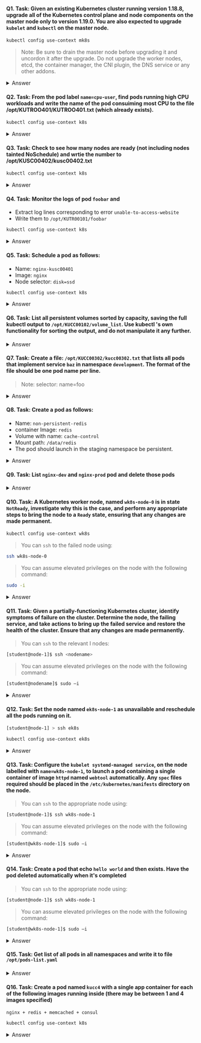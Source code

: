 #### Q1. Task: Given an existing Kubernetes cluster running version 1.18.8, upgrade all of the Kubernetes control plane and node components on the master node only to version 1.19.0. You are also expected to upgrade `kubelet` and `kubectl` on the master node.
```bash
kubectl config use-context mk8s
``` 
> Note: 
> Be sure to drain the master node before upgrading it and uncordon it after the upgrade. Do not upgrade the worker nodes, etcd, the container manager, the CNI plugin, the DNS service or any other addons.
<details>
  <summary>Answer</summary>

### [A1](https://kubernetes.io/docs/tasks/administer-cluster/kubeadm/kubeadm-upgrade/)
```bash
kubectl drain <node-to-drain> --ignore-daemonsets
root@controlplane:~# apt update

apt-get update && \
apt-get install -y --allow-change-held-packages kubeadm=1.22.x-00

kubeadm version
kubeadm upgrade plan
kubeadm upgrade apply v1.20.0
apt-get update && \
    apt-get install -y --allow-change-held-packages kubelet=1.22.x-00 kubectl=1.22.x-00

sudo systemctl daemon-reload
sudo systemctl restart kubelet
kubectl uncordon <node-to-drain>
```
</details>

#### Q2. Task: From the pod label `name=cpu-user`, find pods running high CPU workloads and write the name of the pod consuiming most CPU to the file /opt/KUTROO401/KUTROO401.txt (which already exists).
```bash
kubectl config use-context k8s
``` 
<details>
  <summary>Answer</summary>

```bash
kubectl top -l name=cpu-utilizer –A echo 'pod name' >>/opt/KUT00401/KUT00401.txt

kubectl top pod --sort-by='cpu' --no-headers | head -1

or

kubectl top pods -l name=name-cpu-loader --sort-by=cpu
echo ‘top pod name' >>/opt/KUTR00401/KUTR00401.txt

or

kubectl top node --sort-by='cpu' --no-headers | head -1
kubectl top pod --sort-by='memory' --no-headers | head -1
kubectl top pod --sort-by='cpu' --no-headers | tail -1
```
</details>

#### Q3. Task: Check to see how many nodes are ready (not including nodes tainted NoSchedule) and wrtie the number to /opt/KUSC00402/kusc00402.txt
```bash
kubectl config use-context k8s
``` 
<details>
  <summary>Answer</summary>

```bash
kubectl get nodes
kubectl get node | grep -i ready |wc -l
kubectl describe nodes | grep ready | wc -l
kubectl describe nodes | grep -i taint | grep -i noschedule | wc -l
echo 3 > /opt/KUSC00402/kusc00402.txt

JSONPATH='{range .items[*]}{@.metadata.name}:{range @.status.conditions[*]}{@.type}={@.status};{end}{end}' \
 && kubectl get nodes -o jsonpath="$JSONPATH" | grep "Ready=True" > /opt/KUSC00402/kusc00402.txt
```
</details>

#### Q4. Task: Monitor the logs of pod `foobar` and 
- Extract log lines corresponding to error `unable-to-access-website`
- Write them to `/opt/KUTR00101/foobar`
```bash
kubectl config use-context k8s
``` 
<details>
  <summary>Answer</summary>

```bash
kubectl logs foobar  | grep 'unable-to-access-website' > /opt/KULM00201/foobar
```
</details>

#### Q5. Task: Schedule a pod as follows:
- Name: `nginx-kusc00401`
- Image: `nginx`
- Node selector: `disk=ssd`
```bash
kubectl config use-context k8s
``` 
<details>
  <summary>Answer</summary>

### [Answer 5](https://kubernetes.io/docs/concepts/scheduling-eviction/assign-pod-node/)

```bash
vi pod.yaml
```

```yaml
apiVersion: v1
kind: Pod
metadata:
  name: nginx-kusc00101
  
spec:
  containers:
  - name: nginx
    image: nginx
    imagePullPolicy: IfNotPresent
  nodeSelector:
    disktype: ssd
```
```bash
kubectl create –f pod.yaml \
kubectl get pods
```
</details>

#### Q6. Task: List all persistent volumes sorted by capacity, saving the full kubectl output to `/opt/KUCC00102/volume_list`. Use kubectl 's own functionality for sorting the output, and do not manipulate it any further.

<details>
  <summary>Answer</summary>

### [Answer 6](https://kubernetes.io/docs/reference/kubectl/cheatsheet/)
```bash
# List PersistentVolumes sorted by capacity
kubectl get pv --sort-by=.spec.capacity.storage
```
```bash
kubectl get pv  --sort-by = .spec.capacity.storage > /opt/ KUCC00102/volume_list
```
</details>

#### Q7. Task: Create a file: `/opt/KUCC00302/kucc00302.txt` that lists all pods that implement service `baz` in namespace `development`. The format of the file should be one pod name per line.
> Note: selector: name=foo
<details>
  <summary>Answer</summary>

### [Answer 7](https://kubernetes.io/docs/tasks/configure-pod-container/configure-volume-storage/)
```bash
kubectl describe service baz –n development
```
```bash
kubectl get pods –l name=foo –n development –o NAME > /opt/KUCC00302/kucc00302.txt
```
</details>

#### Q8. Task: Create a pod as follows:
- Name: `non-persistent-redis`
- container Image: `redis`
- Volume with name: `cache-control`
- Mount path: `/data/redis`
- The pod should launch in the staging namespace be persistent.

<details>
  <summary>Answer</summary>

### [Answer 8](https://kubernetes.io/docs/tasks/configure-pod-container/configure-volume-storage/)
```bash
vi volume.yaml
```
```yaml
apiVersion: v1
kind: Pod
metadata:
  name: non-persistent-redis
  namespace: staging
spec:
  containers:
  - name: redis
    image: redis
    volumeMounts:
    - name: cache-control
      mountPath: /data/redis
  volumes:
  - name: cache-control
    emptyDir: {}
```
```bash
kubectl create –f volume.yaml
```
```bash
kubectl get pods -n staging
```
</details>

#### Q9. Task: List `nginx-dev` and `nginx-prod` pod and delete those pods

<details>
  <summary>Answer</summary>

```bash
# List PersistentVolumes sorted by capacity
kubectl get pods -o wide
```
```bash
kubectl delete pods nginx-dev nginx-prod
```
</details>

#### Q10. Task: A Kubernetes worker node, named `wk8s-node-0` is in state `NotReady`, investigate why this is the case, and perform any appropriate steps to bring the node to a `Ready` state, ensuring that any changes are made permanent.

```bash
kubectl config use-context wk8s
``` 
> You can `ssh` to the failed node using:
>> 
```bash
ssh wk8s-node-0   
```
> You can assume elevated privileges on the node with the following command:
>>
```bash
sudo -i
```

<details>
  <summary>Answer</summary>

```bash
kubectl get nodes  
kubectl describe node wk8s-node-0 #view faulty node info
ssh wk8s-node-0 #enter node01
ps –aux | grep kubelet
sudo -i
systemctl status kubelet
systemctl start kubelet
systemctl enable kubelet
```
</details>

#### Q11. Task: Given a partially-functioning Kubernetes cluster, identify symptoms of failure on the cluster. Determine the node, the failing service, and take actions to bring up the failed service and restore the health of the cluster. Ensure that any changes are made permanently.

> You can `ssh` to the relevant I nodes:
>> 
```bash
[student@node-1]$ ssh <nodename>
```
> You can assume elevated privileges on the node with the following command:
>>
```bash
[student@nodename]$ sudo –i
```

<details>
  <summary>Answer</summary>

```bash
cat /var/lib/kubelet/config.yaml
```
```bash
staticpodpath: /etc/kubernates/manifests
systemctl restart kublet
systemctl enable kublet
```
</details>

#### Q12. Task: Set the node named `ek8s-node-1` as unavailable and reschedule all the pods running on it.

```bash
[student@node-1] > ssh ek8s
```
```bash
kubectl config use-context ek8s
```

<details>
  <summary>Answer</summary>
```bash
kubectl cordon ek8s-node-1
kubectl drain ek8s-node-1 --delete-local-data --ignore-daemonsets --force
```
</details>

#### Q13. Task: Configure the `kubelet systemd-managed service`, on the node labelled with `name=wk8s-node-1`, to launch a pod containing a single container of image `httpd` named `webtool` automatically. Any `spec` files required should be placed in the `/etc/kubernetes/manifests` directory on the node.

> You can `ssh` to the appropriate node using:
>> 
```bash
[student@node-1]$ ssh wk8s-node-1
```
> You can assume elevated privileges on the node with the following command:
>>
```bash
[student@wk8s-node-1]$ sudo –i
```
<details>
  <summary>Answer</summary>

```bash
kubectl cordon ek8s-node-1
kubectl drain ek8s-node-1 --delete-local-data --ignore-daemonsets --force
```
</details>

#### Q14. Task: Create a pod that echo `hello world` and then exists. Have the pod deleted automatically when it's completed

> You can `ssh` to the appropriate node using:
>> 
```bash
[student@node-1]$ ssh wk8s-node-1
```
> You can assume elevated privileges on the node with the following command:
>>
```bash
[student@wk8s-node-1]$ sudo –i
```
<details>
  <summary>Answer</summary>

```bash
kubectl cordon ek8s-node-1
kubectl drain ek8s-node-1 --delete-local-data --ignore-daemonsets --force
```
</details>

#### Q15. Task: Get list of all pods in all namespaces and write it to file `/opt/pods-list.yaml`
<details>
  <summary>Answer</summary>
```bash
kubectl get pods --all-namespaces > /opt/pods-list.yaml
```
</details>

#### Q16. Task: Create a pod named `kucc4` with a single app container for each of the following images running inside (there may be between 1 and 4 images specified)
`nginx + redis + memcached + consul`

```bash
kubectl config use-context k8s
```
<details>
  <summary>Answer</summary>

```yaml
Multipod question: vi kucc4.yaml
```
```bash
kubectl run kucc8 --image=nginx --dry-run -o yaml > kucc4.yaml
```
```yaml
apiVersion: v1
kind: Pod
metadata:
  creationTimestamp: null
  name: kucc4
spec:
  containers:
  - image: nginx
    name: nginx
  - image: redis
    name: redis
  - image: memcached
    name: memcached
  - image: consul
    name: consul
```
```bash
kubectl create -f kucc8.yaml
```

</details>